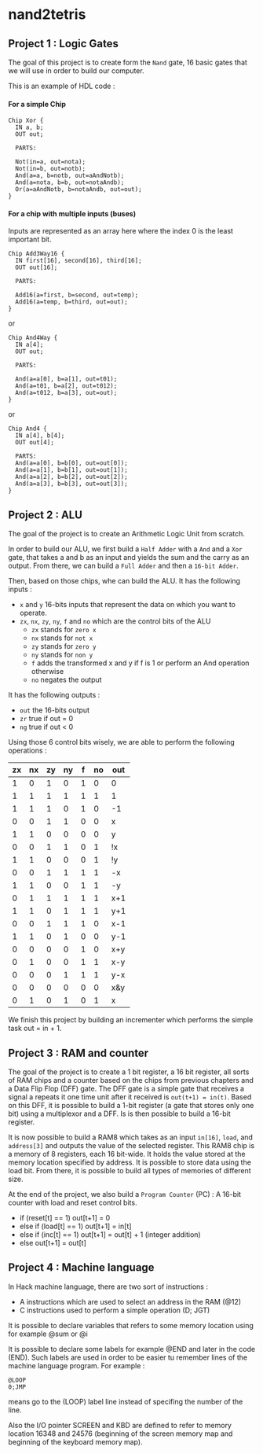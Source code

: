 # nand2tetris
## Project 1 : Logic Gates

The goal of this project is to create form the `Nand` gate, 16 basic gates
that we will use in order to build our computer.

This is an example of HDL code :

#### For a simple Chip

```
Chip Xor {
  IN a, b;
  OUT out;

  PARTS:

  Not(in=a, out=nota);
  Not(in=b, out=notb);
  And(a=a, b=notb, out=aAndNotb);
  And(a=nota, b=b, out=notaAndb);
  Or(a=aAndNotb, b=notaAndb, out=out);
}
```

#### For a chip with multiple inputs (buses)

Inputs are represented as an array here where the index 0 is the least important
bit.

```
Chip Add3Way16 {
  IN first[16], second[16], third[16];
  OUT out[16];

  PARTS:

  Add16(a=first, b=second, out=temp);
  Add16(a=temp, b=third, out=out);
}
```

or

```
Chip And4Way {
  IN a[4];
  OUT out;

  PARTS:

  And(a=a[0], b=a[1], out=t01);
  And(a=t01, b=a[2], out=t012);
  And(a=t012, b=a[3], out=out);
}
```

or

```
Chip And4 {
  IN a[4], b[4];
  OUT out[4];

  PARTS:
  And(a=a[0], b=b[0], out=out[0]);
  And(a=a[1], b=b[1], out=out[1]);
  And(a=a[2], b=b[2], out=out[2]);
  And(a=a[3], b=b[3], out=out[3]);
}
```

## Project 2 : ALU

The goal of the project is to create an Arithmetic Logic Unit from scratch.

In order to build our ALU, we first build a `Half Adder` with a `And` and a
`Xor` gate, that takes a and b as an input and yields the sum and the carry
as an output. From there, we can build a `Full Adder` and then a `16-bit Adder`.

Then, based on those chips, whe can build the ALU. It has the following inputs :
* `x` and `y` 16-bits inputs that represent the data on which you want to operate.
* `zx`, `nx`, `zy`, `ny`, `f` and `no` which are the control bits of the ALU
  * `zx` stands for `zero x`
  * `nx` stands for `not x`
  * `zy` stands for `zero y`
  * `ny` stands for `non y`
  * `f` adds the transformed x and y if f is 1 or perform an And operation otherwise
  * `no` negates the output

It has the following outputs :
* `out` the 16-bits output
* `zr` true if out = 0
* `ng` true if out < 0

Using those 6 control bits wisely, we are able to perform the following operations :

| zx  | nx  | zy  | ny  | f   | no  |out  |
| --- | --- | --- | --- | --- | --- | --- |
| 1   | 0   | 1   | 0   | 1   | 0   | 0   |
| 1   | 1   | 1   | 1   | 1   | 1   | 1   |
| 1   | 1   | 1   | 0   | 1   | 0   | -1  |
| 0   | 0   | 1   | 1   | 0   | 0   | x   |
| 1   | 1   | 0   | 0   | 0   | 0   | y   |
| 0   | 0   | 1   | 1   | 0   | 1   | !x  |
| 1   | 1   | 0   | 0   | 0   | 1   | !y  |
| 0   | 0   | 1   | 1   | 1   | 1   | -x  |
| 1   | 1   | 0   | 0   | 1   | 1   | -y  |
| 0   | 1   | 1   | 1   | 1   | 1   | x+1 |
| 1   | 1   | 0   | 1   | 1   | 1   | y+1 |
| 0   | 0   | 1   | 1   | 1   | 0   | x-1 |
| 1   | 1   | 0   | 1   | 0   | 0   | y-1 |
| 0   | 0   | 0   | 0   | 1   | 0   | x+y |
| 0   | 1   | 0   | 0   | 1   | 1   | x-y |
| 0   | 0   | 0   | 1   | 1   | 1   | y-x |
| 0   | 0   | 0   | 0   | 0   | 0   | x&y |
| 0   | 1   | 0   | 1   | 0   | 1   | x|y |

We finish this project by building an incrementer which performs the simple task
out = in + 1.

## Project 3 : RAM and counter

The goal of the project is to create a 1 bit register, a 16 bit register,
all sorts of RAM chips and a counter based on the chips from previous chapters
and a Data Flip Flop (DFF) gate. The DFF gate is a simple gate that receives a
signal a repeats it one time unit after it received is `out(t+1) = in(t)`.
Based on this DFF, it is possible to build a 1-bit register (a gate that stores
only one bit) using a multiplexor and a DFF. Is is then possible to build a 16-bit
register.

It is now possible to build a RAM8 which takes as an input `in[16]`, `load`, and
`address[3]` and outputs the value of the selected register.
This RAM8 chip is a memory of 8 registers, each 16 bit-wide. It
holds the value stored at the memory location specified by address.
It is possible to store data using the load bit.
From there, it is possible to build all types of memories of different size.

At the end of the project, we also build a `Program Counter` (PC) :
A 16-bit counter with load and reset control bits.
 * if      (reset[t] == 1) out[t+1] = 0
 * else if (load[t] == 1)  out[t+1] = in[t]
 * else if (inc[t] == 1)   out[t+1] = out[t] + 1  (integer addition)
 * else                    out[t+1] = out[t]

## Project 4 : Machine language

In Hack machine language, there are two sort of instructions :
* A instructions which are used to select an address in the RAM (@12)
* C instructions used to perform a simple operation (D; JGT)

It is possible to declare variables that refers to some memory location using
for example @sum or @i

It is possible to declare some labels for example @END and later in the code (END).
Such labels are used in order to be easier tu remember lines of the machine
language program. For example :

```
@LOOP
0;JMP
```

means go to the (LOOP) label line instead of specifing the number of the line.

Also the I/O pointer SCREEN and KBD are defined to refer to memory location 16348
and 24576 (beginning of the screen memory map and beginning of the keyboard memory
map).
